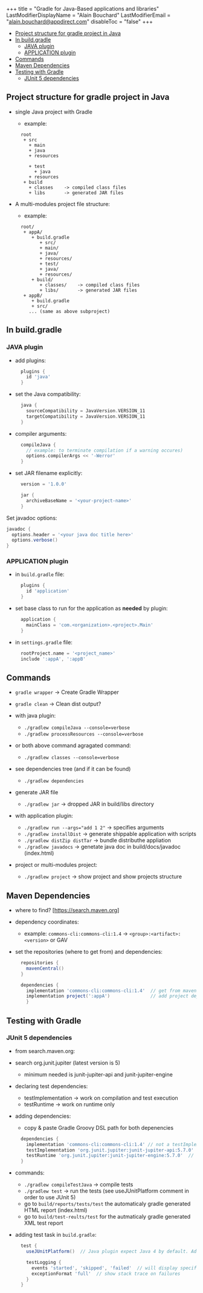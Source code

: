 +++
title = "Gradle for Java-Based applications and libraries"
LastModifierDisplayName = "Alain Bouchard"
LastModifierEmail = "alain.bouchard@appdirect.com"
disableToc = "false"
+++

- [Project structure for gradle project in Java](#project-structure-for-gradle-project-in-java)
- [In build.gradle](#in-buildgradle)
  - [JAVA plugin](#java-plugin)
  - [APPLICATION plugin](#application-plugin)
- [Commands](#commands)
- [Maven Dependencies](#maven-dependencies)
- [Testing with Gradle](#testing-with-gradle)
  - [JUnit 5 dependencies](#junit-5-dependencies)

## Project structure for gradle project in Java

- single Java project with Gradle
  - example:

  ```text
    root
     + src
       + main
       + java
       + resources

       + test
         + java
       + resources
     + build
       + classes    -> compiled class files
       + libs       -> generated JAR files
  ```

- A multi-modules project file structure:
  - example:

  ```text
    root/
     + appA/
        + build.gradle
           + src/
           + main/
           + java/
           + resources/
           + test/
           + java/
           + resources/
        + build/
           + classes/    -> compiled class files
           + libs/       -> generated JAR files
     + appB/
        + build.gradle
        + src/
       ... (same as above subproject)
  ```

## In build.gradle

### JAVA plugin

- add plugins:

  ```groovy
    plugins {
      id 'java'
    }
  ```

- set the Java compatibility:

  ```groovy
    java {
      sourceCompatibility = JavaVersion.VERSION_11
      targetCompatibility = JavaVersion.VERSION_11
    }
  ```

- compiler arguments:

  ```groovy
    compileJava {
      // example: to terminate compilation if a warning occures)
      options.compilerArgs << '-Werror'
    }
  ```

- set JAR filename explicitly:

  ```groovy
    version = '1.0.0'

    jar {
      archiveBaseName = '<your-project-name>'
    }
  ```

Set javadoc options:

  ```groovy
  javadoc {
    options.header = '<your java doc title here>'
    options.verbose()
  }
  ```

### APPLICATION plugin

- in `build.gradle` file:

  ```groovy
    plugins {
      id 'application'
    }
  ```

- set base class to run for the application as **needed** by plugin:

  ```groovy
    application {
      mainClass = 'com.<organization>.<project>.Main'
    }
  ```

- in `settings.gradle` file:

  ```groovy
    rootProject.name = '<project_name>'
    include ':appA', ':appB'
  ```

## Commands

- `gradle wrapper`  -> Create Gradle Wrapper
- `gradle clean`    -> Clean dist output?

- with java plugin:
  - `./gradlew compileJava --console=verbose`
  - `./gradlew processResources --console=verbose`
- or both above command agragated command:
  - `./gradlew classes --console=verbose`

- see dependencies tree (and if it can be found)
  - `./gradlew dependencies`

- generate JAR file
  - `./gradlew jar` -> dropped JAR in build/libs directory

- with application plugin:
  - `./gradlew run --args="add 1 2"`  -> specifies arguments
  - `./gradlew installDist`           -> generate shippable application with scripts
  - `./gradlew distZip distTar`       -> bundle distributhe appliation
  - `./gradlew javadocs`              -> genetate java doc in build/docs/javadoc (index.html)

- project or multi-modules project:
  - `./gradlew project`               -> show project and show projects structure

## Maven Dependencies

- where to find? [https://search.maven.org]
- dependency coordinates:
  - example: `commons-cli:commons-cli:1.4` -> `<group>:<artifact>:<version>` or GAV

- set the repositories (where to get from) and dependencies:

  ```groovy
    repositories {
      mavenCentral()
    }

    dependencies {
      implementation 'commons-cli:commons-cli:1.4'  // get from maven repo search results
      implementation project(':appA')               // add project dependencies (other modules from this project)
      }
  ```

## Testing with Gradle

### JUnit 5 dependencies

- from search.maven.org:
- search org.junit.jupiter (latest version is 5)
  - minimum needed is junit-jupiter-api and junit-jupiter-engine
- declaring test dependencies:
  - testImplementation -> work on compilation and test execution
  - testRuntime -> work on runtime only
- adding dependencies:
  - copy & paste Gradle Groovy DSL path for both depenencies

  ```groovy
    dependencies {
      implementation 'commons-cli:commons-cli:1.4' // not a testImplementation!
      testImplementation 'org.junit.jupiter:junit-jupiter-api:5.7.0'  // test dependency
      testRuntime 'org.junit.jupiter:junit-jupiter-engine:5.7.0'  // test dependency on run time only
    }
  ```

- commands:
  - `./gradlew compileTestJava` -> compile tests
  - `./gradlew test`            -> run the tests (see useJUnitPlatform comment in order to use JUnit 5)
  - go to `build/reports/tests/test` the automaticaly gradle generated HTML report (index.html)
  - go to `build/test-reults/test` for the autmaticaly gradle generated XML test report
- adding test task in `build.gradle`:

  ```groovy
    test {
      useJUnitPlatform()  // Java plugin expect Java 4 by default. Add useJUnitPlatform to indicates to use JUnit5 instead

      testLogging {
        events 'started', 'skipped', 'failed'  // will display specified events on run time
        exceptionFormat 'full'  // show stack trace on failures
      }
    }
  ```

